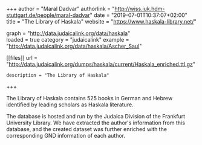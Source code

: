 +++
author = "Maral Dadvar"
authorlink = "http://wiss.iuk.hdm-stuttgart.de/people/maral-dadvar"
date = "2019-07-01T10:37:07+02:00"
title = "The Library of Haskala" 
website = "https://www.haskala-library.net/"

graph = "http://data.judaicalink.org/data/haskala"  
loaded = true
category = "judaicalink"
example = "http://data.judaicalink.org/data/haskala/Ascher_Saul"


[[files]]
	url = "http://data.judaicalink.org/dumps/haskala/current/Haskala_enriched.ttl.gz"
	
	
	description = "The Library of Haskala"
	
	
+++

The Library of Haskala contains 525 books in German and Hebrew identified by leading scholars as Haskala literature. 

<!--more-->

The database is hosted and run by the Judaica Division of the Frankfurt University Library.
We have extracted the author's information from this database, and the created dataset was further enriched with the corresponding GND information of each author. 





